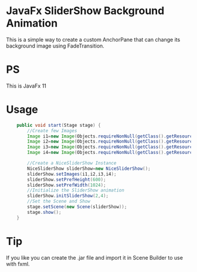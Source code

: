 # JavaFx SliderShow Background Animation
This is a simple way to create a custom AnchorPane that can change its background image using FadeTransition.
# PS
This is JavaFx 11

# Usage

```java
    public void start(Stage stage) {
        //Create few Images
        Image i1=new Image(Objects.requireNonNull(getClass().getResource("/img/1.jpg")).toExternalForm());
        Image i2=new Image(Objects.requireNonNull(getClass().getResource("/img/2.jpg")).toExternalForm());
        Image i3=new Image(Objects.requireNonNull(getClass().getResource("/img/3.jpg")).toExternalForm());
        Image i4=new Image(Objects.requireNonNull(getClass().getResource("/img/4.jpg")).toExternalForm());

        //Create a NiceSliderShow Instance
        NiceSliderShow sliderShow=new NiceSliderShow();
        sliderShow.setImages(i1,i2,i3,i4);
        sliderShow.setPrefHeight(600);
        sliderShow.setPrefWidth(1024);
        //Initialize the SliderShow animation
        sliderShow.initSliderShow(2,4);
        //Set the Scene and Show
        stage.setScene(new Scene(sliderShow));
        stage.show();
    }

```

# Tip
If you like you can create the .jar file and import it in Scene Builder to use with fxml.
